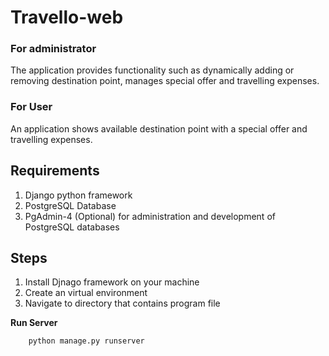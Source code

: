 # Travello-web
### For administrator
The application provides functionality such as dynamically adding or removing destination point, manages special offer and travelling expenses.
### For User
An application shows available destination point with a special offer and travelling expenses.
## Requirements
1. Django python framework
2. PostgreSQL Database
3. PgAdmin-4 (Optional) for administration and development of PostgreSQL databases
## Steps
1. Install Djnago framework on your machine
2. Create an virtual environment
3. Navigate to directory that contains program file

**Run Server**
````python 
    python manage.py runserver
````
 
